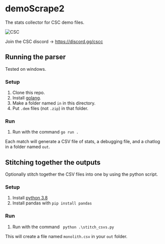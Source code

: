 # demoScrape2

The stats collector for CSC demo files. 

![CSC](https://static.wikia.nocookie.net/csconfederation/images/b/b6/CSC_Logo.png/revision/latest/scale-to-width-down/368?cb=20211015013433)

Join the CSC discord -> https://discord.gg/cscc

## Running the parser

Tested on windows.

### Setup 

1. Clone this repo.
1. Install [golang](https://go.dev/doc/install).
1. Make a folder named `in` in this directory.
1. Put `.dem` files (not `.zip`) in that folder.

### Run

1. Run with the command `go run .`

Each match will generate a CSV file of stats, a debugging file, and a chatlog in a folder named `out`. 

## Stitching together the outputs

Optionally stitch together the CSV files into one by using the python script.

### Setup 

1. Install [python 3.8](https://www.python.org/downloads/)
1. Install pandas with `pip install pandas`

### Run

1. Run with the command ` python .\stitch_csvs.py`

This will create a file named `monolith.csv` in your `out` folder.


